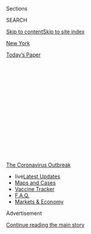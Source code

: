 <div id="app">

<div>

<div>

<div>

<div class="NYTAppHideMasthead css-1q2w90k e1suatyy0">

<div class="section css-ui9rw0 e1suatyy2">

<div class="css-eph4ug er09x8g0">

<div class="css-6n7j50">

</div>

<span class="css-1dv1kvn">Sections</span>

<div class="css-10488qs">

<span class="css-1dv1kvn">SEARCH</span>

</div>

[Skip to content](#site-content)[Skip to site index](#site-index)

</div>

<div id="masthead-section-label" class="css-1wr3we4 eaxe0e00">

[New York](https://www.nytimes.com/section/nyregion)

</div>

<div class="css-10698na e1huz5gh0">

</div>

</div>

<div id="masthead-bar-one" class="section hasLinks css-15hmgas e1csuq9d3">

<div class="css-uqyvli e1csuq9d0">

</div>

<div class="css-1uqjmks e1csuq9d1">

</div>

<div class="css-9e9ivx">

[](https://myaccount.nytimes.com/auth/login?response_type=cookie&client_id=vi)

</div>

<div class="css-1bvtpon e1csuq9d2">

[Today’s Paper](https://www.nytimes.com/section/todayspaper)

</div>

</div>

</div>

</div>

<div data-aria-hidden="false">

<div id="site-content" role="main">

<div>

<div class="css-1aor85t" style="opacity:0.000000001;z-index:-1;visibility:hidden">

<div class="css-1hqnpie">

<div class="css-epjblv">

<span class="css-17xtcya">[New
York](/section/nyregion)</span><span class="css-x15j1o">|</span><span class="css-fwqvlz">‘Code
Blue’: A Brooklyn I.C.U. Fights for Each Life in a Coronavirus
Surge</span>

</div>

<div class="css-k008qs">

<div class="css-1iwv8en">

<span class="css-18z7m18"></span>

<div>

</div>

</div>

<span class="css-1n6z4y">https://nyti.ms/2R64RBd</span>

<div class="css-1705lsu">

<div class="css-4xjgmj">

<div class="css-4skfbu" role="toolbar" data-aria-label="Social Media Share buttons, Save button, and Comments Panel with current comment count" data-testid="share-tools">

  - 
  - 
  - 
  - 
    
    <div class="css-6n7j50">
    
    </div>

  - 
  - 

</div>

</div>

</div>

</div>

</div>

</div>

<div id="NYT_TOP_BANNER_REGION" class="css-13pd83m">

<div>

<div id="styln-prism-menu-1592847958612" class="section interactive-content interactive-size-medium css-1edisqu">

<div class="css-17ih8de interactive-body">

<div id="scroll-container" class="css-1gj85ro">

[<span class="styln-title-wrap"><span class="css-1pje3qr">The
Coronavirus</span><span class="css-1pje3qr">
Outbreak</span></span>](https://www.nytimes.com/news-event/coronavirus?action=click&pgtype=Article&state=default&region=TOP_BANNER&context=storylines_menu)

  - <span class="css-kqxiym" data-emphasize="true">live</span>[Latest
    Updates](https://www.nytimes.com/2020/08/08/world/coronavirus-updates.html?action=click&pgtype=Article&state=default&region=TOP_BANNER&context=storylines_menu)
  - [Maps and
    Cases](https://www.nytimes.com/interactive/2020/us/coronavirus-us-cases.html?action=click&pgtype=Article&state=default&region=TOP_BANNER&context=storylines_menu)
  - [Vaccine
    Tracker](https://www.nytimes.com/interactive/2020/science/coronavirus-vaccine-tracker.html?action=click&pgtype=Article&state=default&region=TOP_BANNER&context=storylines_menu)
  - [F.A.Q.](https://www.nytimes.com/interactive/2020/world/coronavirus-tips-advice.html?action=click&pgtype=Article&state=default&region=TOP_BANNER&context=storylines_menu)
  - [Markets &
    Economy](https://www.nytimes.com/live/2020/08/07/business/stock-market-today-coronavirus?action=click&pgtype=Article&state=default&region=TOP_BANNER&context=storylines_menu)

</div>

</div>

</div>

</div>

</div>

<div id="top-wrapper" class="css-1sy8kpn">

<div id="top-slug" class="css-l9onyx">

Advertisement

</div>

[Continue reading the main story](#after-top)

<div class="ad top-wrapper" style="text-align:center;height:100%;display:block;min-height:250px">

<div id="top" class="place-ad" data-position="top" data-size-key="top">

</div>

</div>

<div id="after-top">

</div>

</div>

<div>

<div id="sponsor-wrapper" class="css-1hyfx7x">

<div id="sponsor-slug" class="css-19vbshk">

Supported by

</div>

[Continue reading the main story](#after-sponsor)

<div id="sponsor" class="ad sponsor-wrapper" style="text-align:center;height:100%;display:block">

</div>

<div id="after-sponsor">

</div>

</div>

<div class="css-186x18t">

</div>

<div class="css-ls6wgr ehdk2mb0">

# ‘Code Blue’: A Brooklyn I.C.U. Fights for Each Life in a Coronavirus Surge

</div>

Nearly every patient was on a ventilator. Some were in their 80s, some
in their 30s. Medical workers were falling fast and had to be
resourceful — “the alternative,” one said, “is death.”

![<span class="css-16f3y1r e13ogyst0">The Brooklyn Hospital Center is on
the front lines of the coronavirus
pandemic.</span><span class="css-cch8ym"><span class="css-1dv1kvn">Credit</span><span class="css-cnj6d5 e1z0qqy90" itemprop="copyrightHolder"><span class="css-1ly73wi e1tej78p0">Credit...</span><span>Victor
J. Blue for The New York
Times</span></span></span>](https://static01.nyt.com/images/2020/04/05/multimedia/05Virus-Brooklyn-p1-sub/merlin_171193407_c6e0ecf7-b317-420a-9711-bd59d5fc8fad-videoSixteenByNine3000.jpg)

<div class="css-18e8msd">

<div class="css-vp77d3 epjyd6m0">

<div class="css-hus3qt ey68jwv0" data-aria-hidden="true">

[![Sheri
Fink](https://static01.nyt.com/images/2018/08/24/multimedia/author-sheri-fink/author-sheri-fink-thumbLarge.png
"Sheri Fink")](https://www.nytimes.com/by/sheri-fink)

</div>

<div class="css-1baulvz">

By [<span class="css-1baulvz last-byline" itemprop="name">Sheri
Fink</span>](https://www.nytimes.com/by/sheri-fink)

</div>

</div>

  - 
    
    <div class="css-ld3wwf e16638kd2">
    
    April 4, 2020
    
    </div>

  - 
    
    <div class="css-4xjgmj">
    
    <div class="css-d8bdto" role="toolbar" data-aria-label="Social Media Share buttons, Save button, and Comments Panel with current comment count" data-testid="share-tools">
    
      - 
      - 
      - 
      - 
        
        <div class="css-6n7j50">
        
        </div>
    
      - 
      - 
    
    </div>
    
    </div>

</div>

</div>

<div class="section meteredContent css-1r7ky0e" name="articleBody" itemprop="articleBody">

<div class="css-1fanzo5 StoryBodyCompanionColumn">

<div class="css-53u6y8">

The night had been particularly tough. Patient after patient had to be
intubated and put on a ventilator to breathe. At one point, three
“codes” — emergency interventions when someone is on the brink of
death — occurred at once.

Dr. Joshua Rosenberg, a critical care doctor, arrived the next morning
at the Brooklyn Hospital Center. Within hours, he was racing down the
stairwell from the main intensive care unit on the sixth floor to a
temporary one on the third, where he passed one of his favorite medical
students.

“Shouldn’t you be home?” he asked, registering surprise. Clinical
rotations for students had been halted to avoid exposing them to the
coronavirus. “My mom’s here,” the student replied.

</div>

</div>

<div class="css-1fanzo5 StoryBodyCompanionColumn">

<div class="css-53u6y8">

Dr. Rosenberg, 45, let out an expletive and asked which bed she was in.
“I’m rounding there now,” he said and made sure the student had his
cellphone number.

</div>

</div>

<div class="css-79elbk" data-testid="photoviewer-wrapper">

<div class="css-z3e15g" data-testid="photoviewer-wrapper-hidden">

</div>

<div class="css-1a48zt4 ehw59r15" data-testid="photoviewer-children">

![<span class="css-16f3y1r e13ogyst0" data-aria-hidden="true">Dr. George
Nerantzakis, left, and Dr. Joshua Rosenberg checking a patient’s IV pump
at the Brooklyn Hospital Center last
week.</span><span class="css-cnj6d5 e1z0qqy90" itemprop="copyrightHolder"><span class="css-1ly73wi e1tej78p0">Credit...</span><span>Victor
J. Blue for The New York
Times</span></span>](https://static01.nyt.com/images/2020/04/05/us/05Virus-Brooklyn2/merlin_171193389_941d0e40-8079-4cb8-86bf-6f2e60cd1e26-articleLarge.jpg?quality=75&auto=webp&disable=upscale)

</div>

</div>

<div class="css-1fanzo5 StoryBodyCompanionColumn">

<div class="css-53u6y8">

Earlier, residents from the I.C.U. had presented their cases to Dr.
Rosenberg and others, speaking in shorthand and at auctioneer-like
speed. There were so many patients to get through last Monday:

“Admitted for acute hypoxic respiratory failure secondary to likely
Covid-19.”

“Admitted for acute hypoxic respiratory failure secondary to confirmed
Covid-19.”

“Admitted for acute hypoxic respiratory failure, high suspicion of
Covid-19.”

Nearly every person lying in a bed in the new intensive care unit, just
as in the main one, was breathing with the help of a mechanical
ventilator.

There were patients in their 80s and in their 30s. Patients whose asthma
and diabetes helped explain their serious illness. And patients who
seemed to have no risk factors at all. Patients from nursing homes.
Patients who had no homes. Pregnant women, some of whom would not be
conscious when their babies were delivered to increase their odds of
surviving to raise their children.

This was the week that the coronavirus crisis pummeled the Brooklyn
hospital, just as it did others throughout New York City, where the
death toll reached more than 2,000, as the governor warned that vital
equipment and supplies would run short in just a few days, as the mayor
pleaded for more doctors and as hospital officials and political leaders
alike acknowledged that the situation would get even worse.

</div>

</div>

<div class="css-1fanzo5 StoryBodyCompanionColumn">

<div class="css-53u6y8">

At the Brooklyn center — a medium-size independent community hospital —
that misery was evident. Deaths attributed to the virus more than
quintupled from the previous week. The number of inpatients confirmed to
have Covid-19, the disease caused by the virus, grew from 15 to 105,
with 48 more awaiting results. Hospital leaders estimated that about a
third of doctors and nurses were out sick. The hospital temporarily ran
out of protective plastic gowns, of the main sedative for patients on
ventilators, of a key blood pressure medication. The sense of urgency
and tragedy was heightened by a video, circulating online, showing a
forklift hoisting a body into a refrigerated trailer outside the
hospital.

Amid the unfolding disaster, in a week in which he would see more
deaths, counsel some families to let loved ones go and scramble to save
others, a weary Dr. Rosenberg paused to watch his team tend to their
patients. “It’s making the best of what you can do,” he said.

</div>

</div>

<div class="css-79elbk" data-testid="photoviewer-wrapper">

<div class="css-z3e15g" data-testid="photoviewer-wrapper-hidden">

</div>

<div class="css-1a48zt4 ehw59r15" data-testid="photoviewer-children">

<div class="css-1xdhyk6 erfvjey0">

<span class="css-1ly73wi e1tej78p0">Image</span>

<div class="css-zjzyr8">

<div data-testid="lazyimage-container" style="height:257.77777777777777px">

</div>

</div>

</div>

<span class="css-16f3y1r e13ogyst0" data-aria-hidden="true">Dr. Joshua
Rosenberg and the I.C.U. staff during their morning rounds this past
Monday. Nearly every patient that day had been
intubated.</span><span class="css-cnj6d5 e1z0qqy90" itemprop="copyrightHolder"><span class="css-1ly73wi e1tej78p0">Credit...</span><span>Victor
J. Blue for The New York Times</span></span>

</div>

</div>

<div class="css-1fanzo5 StoryBodyCompanionColumn">

<div class="css-53u6y8">

## A Crisis Gathers Strength

Dr. Rosenberg had to stay home the previous week, battling a fever and
intense fatigue from what he assumed was Covid-19 (a test, taken after
he felt better, later came back negative). He could barely climb the
stairs to his bedroom. Returning to work this past Monday, he told a
reporter, was like walking into a storm.

“This is insanity,” Dr. Rosenberg said to a colleague that day.

Before he left, the intensive care unit had its usual 18 beds. The surge
[was then hitting the emergency
department](https://www.nytimes.com/2020/03/26/nyregion/coronavirus-brooklyn-hospital.html),
leading the hospital to construct a tent outside and screen scores of
people a day. Many, mildly ill, were reassured and sent home.

But during the time he was gone, the number of people progressing to
severe illness skyrocketed, and the I.C.U. had to expand, then expand
again, effectively doubling. “In a week’s time, we’ve transitioned from
a crowding outside to a crowding inside,” said Lenny Singletary, the
hospital’s senior vice president for external affairs.

<div id="NYT_MAIN_CONTENT_1_REGION" class="css-9tf9ac">

<div>

<div id="styln-covid-updates-world" class="section interactive-content interactive-size-medium css-1ftcdic">

<div class="css-17ih8de interactive-body">

<div id="styln-briefing-block" data-asset-id="QXJ0aWNsZTpueXQ6Ly9hcnRpY2xlL2MyYTdmODFjLWZlODAtNTBiZC05ZDM2LWRhNjExOTBiZjZkZg==">

<div class="briefing-block-header-section">

# [Latest Updates: The Coronavirus Outbreak](https://www.nytimes.com/2020/08/07/world/covid-19-news.html?action=click&pgtype=Article&state=default&region=MAIN_CONTENT_1&context=storylines_live_updates)

<div class="briefing-block-ts">

Updated 2020-08-08T12:04:28.992Z

</div>

</div>

  - [As the U.S. relief talks falter again, Trump says he is prepared to
    act on his
    own.](https://www.nytimes.com/2020/08/07/world/covid-19-news.html?action=click&pgtype=Article&state=default&region=MAIN_CONTENT_1&context=storylines_live_updates#link-1f86d03a)
  - [Cuomo says N.Y. schools can reopen in-person but leaves it up to
    districts to determine if, when and
    how.](https://www.nytimes.com/2020/08/07/world/covid-19-news.html?action=click&pgtype=Article&state=default&region=MAIN_CONTENT_1&context=storylines_live_updates#link-3f64a70a)
  - [Thousands of cases went unreported in California when a computer
    server
    failed.](https://www.nytimes.com/2020/08/07/world/covid-19-news.html?action=click&pgtype=Article&state=default&region=MAIN_CONTENT_1&context=storylines_live_updates#link-14e70066)

<div class="briefing-block-footer">

<div class="briefing-block-footer-meta">

[See more
updates](https://www.nytimes.com/2020/08/07/world/covid-19-news.html?action=click&pgtype=Article&state=default&region=MAIN_CONTENT_1&context=storylines_live_updates)

</div>

<div class="briefing-block-briefinglinks">

<span>More live coverage:</span>
[Markets](https://www.nytimes.com/live/2020/08/07/business/stock-market-today-coronavirus?action=click&pgtype=Article&state=default&region=MAIN_CONTENT_1&context=storylines_live_updates)

</div>

</div>

</div>

</div>

</div>

</div>

</div>

Even before the I.C.U.’s morning report had started, Dr. Rosenberg and
other staff members had to rush to an outpatient unit. A middle-aged man
had come to the hospital for dialysis but was sweating profusely. Staff
members were about to help him breathe using a mask with pressurized
air, known as a BiPAP machine.

</div>

</div>

<div class="css-1fanzo5 StoryBodyCompanionColumn">

<div class="css-53u6y8">

But Dr. Rosenberg, chair of the hospital’s infection control committee,
thought it was a poor idea. There was no way to know right then whether
the man’s illness might be caused by the coronavirus, and there were
fears that the device could release virus particles into the air,
potentially spreading the disease. The patient was moved to the
emergency room. “He has a high chance of getting tubed” and needing a
ventilator, Dr. Rosenberg told colleagues.

In the new I.C.U., a repurposed chemotherapy infusion unit, blue plastic
gowns fluttered from door hinges, drying after being wiped down for
reuse. A patient bed, tilted up like a slide, held pink plastic bins
overflowing with patient supplies. Dr. Rosenberg’s critical care team
assembled in mismatched clothing, masks and protective eyewear, hair and
foot coverings — wearing much of the scarce equipment all day, not
changing between patients.

With so many staff members out and so many new patients, the array of
doctors, nurses, pharmacists and respiratory therapists who were
accustomed to working in the I.C.U. needed reinforcements. Dr. Rosenberg
welcomed a podiatrist and two of her resident trainees, a neurosurgery
physician assistant, surgery residents and a nurse anesthetist. “All
people who are good with knives and big needles,” Dr. Rosenberg quipped.

Now, some nurses were caring for five critically ill patients at a time,
a ratio he called “crazy.” The norm for experienced I.C.U. nurses at the
hospital was just two.

At 10 a.m., Dr. Rosenberg and Dr. James Gasperino, chief of medicine and
critical care, jumped on a call with the hospital leadership about
challenges the center was facing and how it was coping with them.

</div>

</div>

<div class="css-79elbk" data-testid="photoviewer-wrapper">

<div class="css-z3e15g" data-testid="photoviewer-wrapper-hidden">

</div>

<div class="css-1a48zt4 ehw59r15" data-testid="photoviewer-children">

<div class="css-1xdhyk6 erfvjey0">

<span class="css-1ly73wi e1tej78p0">Image</span>

<div class="css-zjzyr8">

<div data-testid="lazyimage-container" style="height:257.77777777777777px">

</div>

</div>

</div>

<span class="css-16f3y1r e13ogyst0" data-aria-hidden="true">Dr. James
Gasperino is the head of critical care at the hospital. The I.C.U. under
his watch has effectively doubled in
size.</span><span class="css-cnj6d5 e1z0qqy90" itemprop="copyrightHolder"><span class="css-1ly73wi e1tej78p0">Credit...</span><span>Victor
J. Blue for The New York Times</span></span>

</div>

</div>

<div class="css-79elbk" data-testid="photoviewer-wrapper">

<div class="css-z3e15g" data-testid="photoviewer-wrapper-hidden">

</div>

<div class="css-1a48zt4 ehw59r15" data-testid="photoviewer-children">

<div class="css-1xdhyk6 erfvjey0">

<span class="css-1ly73wi e1tej78p0">Image</span>

<div class="css-zjzyr8">

<div data-testid="lazyimage-container" style="height:257.77777777777777px">

</div>

</div>

</div>

<span class="css-16f3y1r e13ogyst0" data-aria-hidden="true">Dr. Vasantha
Kondamudi, the chief medical officer, described a surge in Covid-19
patients at the
hospital.</span><span class="css-cnj6d5 e1z0qqy90" itemprop="copyrightHolder"><span class="css-1ly73wi e1tej78p0">Credit...</span><span>Victor
J. Blue for The New York Times</span></span>

</div>

</div>

<div class="css-1fanzo5 StoryBodyCompanionColumn">

<div class="css-53u6y8">

The chief medical officer, Dr. Vasantha Kondamudi, later summed it up:
Staff was short, medical residents were falling ill every day, and the
number of patients with suspected or confirmed Covid-19 was ballooning
in nearly every area of the hospital. Yet the crisis had not peaked.

Nurses and others from departments that had cut back on services, like
elective surgery and outpatient clinics, were being trained and
redeployed. “You’re working completely differently,” said Judy
McLaughlin, senior vice president and chief nursing executive. But even
that wasn’t enough: The hospital had requested more than 100 volunteer
doctors and nurses from the city’s Medical Reserve Corps and was rapidly
working to vet them.

After the call, Dr. Gasperino conferred in the hallway with the director
of respiratory therapy. The hospital had 98 ventilators, many acquired
in recent days, including small portable devices from the national
stockpile. Employees were running simulations to practice how they might
use each ventilator to treat two patients, a difficult and risky
proposition. “We’re doing this because the alternative is death,” Dr.
Gasperino said.

An alert sounded on the loudspeaker, interrupting the conversation:
“Code blue, 6B. Code blue, 6B.”

The critical care team was designed to respond to emergencies anywhere
in the hospital. Although he was supposed to be on his way home after an
overnight shift, Dr. Gasperino joined more than than a dozen others
pouring into the patient’s room.

“Covid?” someone asked.

“No, not Covid,” came the answer.

Young residents stood on either side of the man’s bed and took turns
doing chest compressions. Nurses ran out of the room and back in with
supplies. Dr. Gasperino threaded a catheter into a large vein to infuse
medication into the patient’s body. The man’s pulse returned.

At about the same time, one of the pregnant patients was wheeled from
the intensive care unit and into an operating room for a cesarean
section. She was in her early 30s, and her baby was being delivered
nearly two months early in an effort to save the mother’s life. Over the
past day, doctors had ordered two doses of steroid medication to help
the infant’s lungs mature.

During rounds earlier that morning, a resident presented the woman’s
case. She had been put on a ventilator and sedated the previous evening.
Dr. Rosenberg cursed under his breath: This disease was cruel.

</div>

</div>

<div class="css-79elbk" data-testid="photoviewer-wrapper">

<div class="css-z3e15g" data-testid="photoviewer-wrapper-hidden">

</div>

<div class="css-1a48zt4 ehw59r15" data-testid="photoviewer-children">

<div class="css-1xdhyk6 erfvjey0">

<span class="css-1ly73wi e1tej78p0">Image</span>

<div class="css-zjzyr8">

<div data-testid="lazyimage-container" style="height:257.77777777777777px">

</div>

</div>

</div>

<span class="css-16f3y1r e13ogyst0" data-aria-hidden="true">Will
Vanderwall, a physician assistant, caring for a patient infected with
the coronavirus. A range of patients of varying ages, backgrounds and
medical histories have fallen critically
ill.</span><span class="css-cnj6d5 e1z0qqy90" itemprop="copyrightHolder"><span class="css-1ly73wi e1tej78p0">Credit...</span><span>Victor
J. Blue for The New York Times</span></span>

</div>

</div>

<div class="css-1fanzo5 StoryBodyCompanionColumn">

<div class="css-53u6y8">

## Grasping for Solutions

As Dr. Rosenberg walked down the corridor, nearly every door he passed
had a neon colored sticker warning that personal protective equipment
must be worn inside. “COVID” was handwritten on many of them.

Staff members had separated control boards from some of the ventilators,
so they could adjust their settings and monitor patients without going
inside their rooms unless necessary, reducing exposure to the virus.
Nurses were making a similar adjustment with the pumps that delivered
intravenous medications, adding extension tubing that snaked across
floors into hallways.

Workers rushed in and out of the rooms preparing for procedures. “Watch
out, don’t trip\!” Dr. Rosenberg warned a colleague. Moments later, he
had to repeat the warning. “Watch out, don’t trip\!”

Later that day, when a patient became unstable, Dr. Rosenberg passed out
masks with a face shield — “they’re clean, save them, they’re gold” — to
staff members before they entered the man’s room. Dr. Rosenberg put on a
sterile gown and ski goggles, which he said he preferred because they
didn’t fog up. He inserted a narrow tube into a patient’s artery to
better monitor his vital signs. Procedures performed inside the room,
close to the patient, posed the greatest risk of exposure.

Amid the grimness, Dr. Rosenberg tried to keep the mood positive, his
energy fueled by espresso from an automatic machine in his office. He
called his colleagues “dude,” made sports analogies to explain his
points and sometimes asked how their families were dealing with the
stress. Even in the thick of a crisis, he directed questions to trainees
that forced them to think hard about the next step in care for each
patient.

</div>

</div>

<div class="css-79elbk" data-testid="photoviewer-wrapper">

<div class="css-z3e15g" data-testid="photoviewer-wrapper-hidden">

</div>

<div class="css-1a48zt4 ehw59r15" data-testid="photoviewer-children">

<div class="css-1xdhyk6 erfvjey0">

<span class="css-1ly73wi e1tej78p0">Image</span>

<div class="css-zjzyr8">

<div data-testid="lazyimage-container" style="height:257.77777777777777px">

</div>

</div>

</div>

<span class="css-16f3y1r e13ogyst0" data-aria-hidden="true">Dr.
Rosenberg adjusting his ski goggles before entering the room of an
infected
patient.</span><span class="css-cnj6d5 e1z0qqy90" itemprop="copyrightHolder"><span class="css-1ly73wi e1tej78p0">Credit...</span><span>Victor
J. Blue for The New York Times</span></span>

</div>

</div>

<div class="css-79elbk" data-testid="photoviewer-wrapper">

<div class="css-z3e15g" data-testid="photoviewer-wrapper-hidden">

</div>

<div class="css-1a48zt4 ehw59r15" data-testid="photoviewer-children">

<div class="css-1xdhyk6 erfvjey0">

<span class="css-1ly73wi e1tej78p0">Image</span>

<div class="css-zjzyr8">

<div data-testid="lazyimage-container" style="height:257.77777777777777px">

</div>

</div>

</div>

<span class="css-16f3y1r e13ogyst0" data-aria-hidden="true">The hospital
was running low on supplies, and doctors wiped down their gowns for
reuse.</span><span class="css-cnj6d5 e1z0qqy90" itemprop="copyrightHolder"><span class="css-1ly73wi e1tej78p0">Credit...</span><span>Victor
J. Blue for The New York Times</span></span>

</div>

</div>

<div class="css-1fanzo5 StoryBodyCompanionColumn">

<div class="css-53u6y8">

Being a teacher came easily to him. He had studied science at Wesleyan —
earning his degree in three years to save on tuition costs — and then
taught it to first graders at the Choir Academy of Harlem, a now
shuttered public school that was the home of the famous Boys Choir. He
went on to medical school in Israel, later returning to New York, where
he now lives with his wife and two daughters.

Dr. Rosenberg and his team reviewed the status of one of the many
patients who were receiving a “Covid cocktail” of the antimalarial drug
hydroxychloroquine, held up by President Trump as a potential cure, and
the antibiotic azithromycin. Dr. Rosenberg referred to it as a
“maybe-maybe-this-will-work cocktail,” because only a couple of tiny
studies supported its effectiveness against Covid-19. Still, the doctors
were prescribing it aggressively now, early in the course of
hospitalization, in the hopes that it could prevent the lung damage that
led patients to need ventilators.

The cocktail is generally considered safe, though it may have serious
side effects in certain patients. One man in the I.C.U. developed a
deadly arrhythmia and had to be shocked back to life the night before
Dr. Rosenberg’s Monday shift. The doctor told his residents that the
patient should not go back on the drug.

“I don’t think the public realizes how often we don’t really know”
whether something works, Dr. Rosenberg said. Different coronaviruses can
cause the common cold, which “affects all of us,” he said. “There’s no
medicine to get better from it — it’s just time, patience.” What scared
him with this new coronavirus, though, was the thought that “time and
patience when somebody’s on a ventilator is different from time and
patience when someone has the sniffles.”

His team had also begun treating some patients with another medication,
an experimental antiviral drug called remdesivir. But the hospital had
to apply to the manufacturer, Gilead, for emergency permission to use it
on each patient, who had to have a confirmed diagnosis of Covid-19.

<div id="NYT_MAIN_CONTENT_3_REGION" class="css-9tf9ac">

<div>

<div id="styln-prism-freeform-1594220623585" class="section interactive-content interactive-size-medium css-1ftcdic">

<div class="css-17ih8de interactive-body">

<div id="prism-freeform-block-57380" class="css-19mumt8" role="complementary" data-storyline="The Coronavirus Outbreak" data-truncated="true" tabindex="0">

<div class="css-a8d9oz">

<div class="css-eb027h">

[](https://www.nytimes.com/news-event/coronavirus?action=click&pgtype=Article&state=default&region=MAIN_CONTENT_3&context=storylines_faq)

### The Coronavirus Outbreak ›

#### Frequently Asked Questions

Updated August 6, 2020

  - #### Why are bars linked to outbreaks?
    
      - Think about a bar. Alcohol is flowing. It can be loud, but it’s
        definitely intimate, and you often need to lean in close to hear
        your friend. And strangers have way, way fewer reservations
        about coming up to people in a bar. That’s sort of the point of
        a bar. Feeling good and close to strangers. It’s no surprise,
        then, that [bars have been linked to outbreaks in several
        states.](https://www.nytimes.com/2020/07/02/us/coronavirus-bars.html?action=click&pgtype=Article&state=default&region=MAIN_CONTENT_3&context=storylines_faq)
        Louisiana health officials have tied [at least 100 coronavirus
        cases](https://www.nytimes.com/2020/06/22/us/new-coronavirus-phase.html?action=click&pgtype=Article&state=default&region=MAIN_CONTENT_3&context=storylines_faq)
        to bars in the Tigerland nightlife district in Baton Rouge.
        Minnesota has traced 328 recent cases to bars across the state.
        [In
        Idaho](https://www.boisestatepublicradio.org/post/bars-large-venues-close-ada-county-after-surge-coronavirus-prompts-rollback#stream/0),
        health officials shut down bars in Ada County after reporting
        clusters of infections among young adults who had visited
        several bars in downtown Boise. Governors in
        [California](https://www.nytimes.com/2020/07/01/us/california-coronavirus-reopening.html?action=click&pgtype=Article&state=default&region=MAIN_CONTENT_3&context=storylines_faq),
        [Texas and
        Arizona](https://www.nytimes.com/2020/06/14/us/coronavirus-united-states.html?action=click&pgtype=Article&state=default&region=MAIN_CONTENT_3&context=storylines_faq),
        where coronavirus cases are soaring, have ordered hundreds of
        newly reopened bars to shut down. Less than two weeks after
        Colorado’s bars reopened at limited capacity, Gov. Jared Polis
        [ordered them to
        close](https://www.denverpost.com/2020/06/30/colorado-bars-closed-coronavirus/).

  - #### I have antibodies. Am I now immune?
    
      - As of right now, [that seems likely, for at least several
        months.](https://www.nytimes.com/2020/07/22/health/covid-antibodies-herd-immunity.html?action=click&pgtype=Article&state=default&region=MAIN_CONTENT_3&context=storylines_faq)
        There have been frightening accounts of people suffering what
        seems to be a second bout of Covid-19. But experts say these
        patients may have a drawn-out course of infection, with the
        virus taking a slow toll weeks to months after initial exposure.
        People infected with the coronavirus typically
        [produce](https://www.nature.com/articles/s41586-020-2456-9)
        immune molecules called antibodies, which are [protective
        proteins made in response to an
        infection](https://www.nytimes.com/2020/05/07/health/coronavirus-antibody-prevalence.html?action=click&pgtype=Article&state=default&region=MAIN_CONTENT_3&context=storylines_faq)[.
        These antibodies
        may](https://www.nytimes.com/2020/05/07/health/coronavirus-antibody-prevalence.html?action=click&pgtype=Article&state=default&region=MAIN_CONTENT_3&context=storylines_faq)
        last in the body [only two to three
        months](https://www.nature.com/articles/s41591-020-0965-6),
        which may seem worrisome, but that’s perfectly normal after an
        acute infection subsides, said Dr. Michael Mina, an immunologist
        at Harvard University. It may be possible to get the coronavirus
        again, but it’s highly unlikely that it would be possible in a
        short window of time from initial infection or make people
        sicker the second time.

  - #### I’m a small-business owner. Can I get relief?
    
      - The [stimulus bills enacted in
        March](https://www.nytimes.com/article/small-business-loans-stimulus-grants-freelancers-coronavirus.html?action=click&pgtype=Article&state=default&region=MAIN_CONTENT_3&context=storylines_faq)
        offer help for the millions of American small businesses. Those
        eligible for aid are businesses and nonprofit organizations with
        fewer than 500 workers, including sole proprietorships,
        independent contractors and freelancers. Some larger companies
        in some industries are also eligible. The help being offered,
        which is being managed by the Small Business Administration,
        includes the Paycheck Protection Program and the Economic Injury
        Disaster Loan program. But lots of folks have [not yet seen
        payouts.](https://www.nytimes.com/interactive/2020/05/07/business/small-business-loans-coronavirus.html?action=click&pgtype=Article&state=default&region=MAIN_CONTENT_3&context=storylines_faq)
        Even those who have received help are confused: The rules are
        draconian, and some are stuck sitting on [money they don’t know
        how to
        use.](https://www.nytimes.com/2020/05/02/business/economy/loans-coronavirus-small-business.html?action=click&pgtype=Article&state=default&region=MAIN_CONTENT_3&context=storylines_faq)
        Many small-business owners are getting less than they expected
        or [not hearing anything at
        all.](https://www.nytimes.com/2020/06/10/business/Small-business-loans-ppp.html?action=click&pgtype=Article&state=default&region=MAIN_CONTENT_3&context=storylines_faq)

  - #### What are my rights if I am worried about going back to work?
    
      - Employers have to provide [a safe
        workplace](https://www.osha.gov/SLTC/covid-19/standards.html)
        with policies that protect everyone equally. [And if one of your
        co-workers tests positive for the coronavirus, the
        C.D.C.](https://www.nytimes.com/article/coronavirus-money-unemployment.html?action=click&pgtype=Article&state=default&region=MAIN_CONTENT_3&context=storylines_faq)
        has said that [employers should tell their
        employees](https://www.cdc.gov/coronavirus/2019-ncov/community/guidance-business-response.html)
        -- without giving you the sick employee’s name -- that they may
        have been exposed to the virus.

  - #### What is school going to look like in September?
    
      - It is unlikely that many schools will return to a normal
        schedule this fall, requiring the grind of [online
        learning](https://www.nytimes.com/2020/06/05/us/coronavirus-education-lost-learning.html?action=click&pgtype=Article&state=default&region=MAIN_CONTENT_3&context=storylines_faq),
        [makeshift child
        care](https://www.nytimes.com/2020/05/29/us/coronavirus-child-care-centers.html?action=click&pgtype=Article&state=default&region=MAIN_CONTENT_3&context=storylines_faq)
        and [stunted
        workdays](https://www.nytimes.com/2020/06/03/business/economy/coronavirus-working-women.html?action=click&pgtype=Article&state=default&region=MAIN_CONTENT_3&context=storylines_faq)
        to continue. California’s two largest public school districts —
        Los Angeles and San Diego — said on July 13, that [instruction
        will be remote-only in the
        fall](https://www.nytimes.com/2020/07/13/us/lausd-san-diego-school-reopening.html?action=click&pgtype=Article&state=default&region=MAIN_CONTENT_3&context=storylines_faq),
        citing concerns that surging coronavirus infections in their
        areas pose too dire a risk for students and teachers. Together,
        the two districts enroll some 825,000 students. They are the
        largest in the country so far to abandon plans for even a
        partial physical return to classrooms when they reopen in
        August. For other districts, the solution won’t be an
        all-or-nothing approach. [Many
        systems](https://bioethics.jhu.edu/research-and-outreach/projects/eschool-initiative/school-policy-tracker/),
        including the nation’s largest, New York City, are devising
        [hybrid
        plans](https://www.nytimes.com/2020/06/26/us/coronavirus-schools-reopen-fall.html?action=click&pgtype=Article&state=default&region=MAIN_CONTENT_3&context=storylines_faq)
        that involve spending some days in classrooms and other days
        online. There’s no national policy on this yet, so check with
        your municipal school system regularly to see what is happening
        in your community.

<div id="styln-survey-component-57380" class="styln-survey-component" data-surveyname="faq" data-surveystoryline="coronavirus">

</div>

</div>

<div class="css-6mllg9">

</div>

<div class="css-pmm6ed">

<span class="css-5gimkt"></span>

</div>

</div>

</div>

</div>

</div>

</div>

</div>

“Do we have a positive test?” Dr. Rosenberg asked about one patient. A
colleague replied, “Not yet.” Test results from a Quest commercial
laboratory in California had been taking about a week, making it harder
to isolate infected patients within the building, provide certain
treatments and even discharge people. Laboratory workers at the Brooklyn
hospital managed to retrofit equipment and start their own testing last
weekend, which doctors considered a game changer.

</div>

</div>

<div class="css-1fanzo5 StoryBodyCompanionColumn">

<div class="css-53u6y8">

But with one problem resolved, another arose. This past week, there were
days when the hospital ran short of a drug to treat life-threatening low
blood pressure in many of Dr. Rosenberg’s I.C.U. patients, as well as a
sedative that many were receiving to relieve the distress of being on a
ventilator. The doctors ordered substitutes.

The chief pharmacist at the Brooklyn hospital, Robert DiGregorio, worked
until after 2 a.m. on Thursday to try to source more of one drug. Going
forward, Dr. Rosenberg predicted, “the biggest threat will be medication
shortages.”

</div>

</div>

<div class="css-79elbk" data-testid="photoviewer-wrapper">

<div class="css-z3e15g" data-testid="photoviewer-wrapper-hidden">

</div>

<div class="css-1a48zt4 ehw59r15" data-testid="photoviewer-children">

<div class="css-1xdhyk6 erfvjey0">

<span class="css-1ly73wi e1tej78p0">Image</span>

<div class="css-zjzyr8">

<div data-testid="lazyimage-container" style="height:257.77777777777777px">

</div>

</div>

</div>

<span class="css-16f3y1r e13ogyst0" data-aria-hidden="true">Dr.
Gasperino at a morning meeting. About a third of the hospital’s doctors
and nurses were out sick, and reinforcements came from all areas of
medicine.</span><span class="css-cnj6d5 e1z0qqy90" itemprop="copyrightHolder"><span class="css-1ly73wi e1tej78p0">Credit...</span><span>Victor
J. Blue for The New York Times</span></span>

</div>

</div>

<div class="css-1fanzo5 StoryBodyCompanionColumn">

<div class="css-53u6y8">

## Painful Conversations

Dr. Rosenberg was struck by the range of the patients felled by this
illness — various ages, ethnicities and medical histories. Some who had
been critically ill, most of them younger, were starting to recover
enough to be taken off a ventilator and breathe on their own.

But as he and his team stopped outside each room, they saw many who were
from nursing homes and had multiple medical problems — the type of
patients who filled the intensive care unit during flu season. Now some
were extremely sick, with failing organs.

“Very poor prognosis,” Dr. Rosenberg said about one man, in his 70s, who
had developed kidney damage. “He’s going to pass from this.”

“Has anyone been in contact with the patient’s family?” he asked. He
asked a variation of that in front of other rooms. “All of these
patients need a palliative care” consultation, the physician said of the
seriously ill.

</div>

</div>

<div class="css-1fanzo5 StoryBodyCompanionColumn">

<div class="css-53u6y8">

The patients were alone. Visitors were no longer allowed into the
hospital, and doctors had to call family members to update them, get
their permission for doing procedures and — for many — discuss
end-of-life care.

That day and continuing through the week, Dr. Rosenberg had many
difficult conversations, on the phone and often through translators,
about shifting from trying to extend life to withdrawing life support
and focusing on comfort.

“A lot of family members don’t realize how sick the patients are or how
bad the prognosis is with this disease if you develop respiratory
failure,” he said, particularly in the context of advanced age and other
health conditions. “The families really want to see their loved ones.”
The team was using iPads and smartphones to connect them.

</div>

</div>

<div class="css-79elbk" data-testid="photoviewer-wrapper">

<div class="css-z3e15g" data-testid="photoviewer-wrapper-hidden">

</div>

<div class="css-1a48zt4 ehw59r15" data-testid="photoviewer-children">

<div class="css-1xdhyk6 erfvjey0">

<span class="css-1ly73wi e1tej78p0">Image</span>

<div class="css-zjzyr8">

<div data-testid="lazyimage-container" style="height:257.77777777777777px">

</div>

</div>

</div>

<span class="css-16f3y1r e13ogyst0" data-aria-hidden="true">Dr.
Nerantzakis and Mr. Vanderwall prepare to perform a procedure on a
patient stricken with the
coronavirus.</span><span class="css-cnj6d5 e1z0qqy90" itemprop="copyrightHolder"><span class="css-1ly73wi e1tej78p0">Credit...</span><span>Victor
J. Blue for The New York Times</span></span>

</div>

</div>

<div class="css-79elbk" data-testid="photoviewer-wrapper">

<div class="css-z3e15g" data-testid="photoviewer-wrapper-hidden">

</div>

<div class="css-1a48zt4 ehw59r15" data-testid="photoviewer-children">

<div class="css-1xdhyk6 erfvjey0">

<span class="css-1ly73wi e1tej78p0">Image</span>

<div class="css-zjzyr8">

<div data-testid="lazyimage-container" style="height:257.77777777777777px">

</div>

</div>

</div>

<span class="css-16f3y1r e13ogyst0" data-aria-hidden="true">The two
medical professionals, along with Dr. Camille Kim, a podiatry resident,
with the Covid-19
patient.</span><span class="css-cnj6d5 e1z0qqy90" itemprop="copyrightHolder"><span class="css-1ly73wi e1tej78p0">Credit...</span><span>Victor
J. Blue for The New York Times</span></span>

</div>

</div>

<div class="css-1fanzo5 StoryBodyCompanionColumn">

<div class="css-53u6y8">

He said that the state’s laws governing withdrawing patients from
ventilators were complicated. The default, generally, is for doctors to
initiate and continue providing life support unless the patient or proxy
has clear directives otherwise. “It reflects on the need for these
conversations in primary care well before somebody gets sick and for
that information to be disseminated to family members.”

He added, “There are an awful lot of really young patients in their 50s
and 60s who I’m sure never thought about this.”

</div>

</div>

<div class="css-1fanzo5 StoryBodyCompanionColumn">

<div class="css-53u6y8">

There were fears throughout the week that New York’s hospitals would
soon run out of ventilators and be forced to ration them, but doctors at
the Brooklyn center said they had enough for now. Dr. Rosenberg worried
more about having enough staff members and medications.

Still, Dr. Rosenberg said that he and his colleagues were looking at
protocols for how to ration care, developed by intensive care doctors at
other medical centers, in case conditions worsened.

The goal was to expand capacity to avoid the need to limit treatment.
Gary G. Terrinoni, the hospital’s president and chief executive, said he
had received donations of food and supplies, but was appealing to the
city and state for physical beds, equipment and funds to “ensure we can
serve the community” as his clinical colleagues fought “the good fight.”

But even discharging those who no longer needed hospital care to make
space for new patients was sometimes proving difficult. Dr. Rosenberg
worried about getting one of his patients, ready to leave the I.C.U.,
accepted back into a nursing home, where across the city staffing had
fallen short. Government officials were working on sites to accept
released patients, but those had not yet opened.

Even death did not always guarantee an exit. By the end of the week, the
hospital had accepted two refrigerated trailers from the city’s medical
examiner. Workers were building shelves in one of them to make space for
more bodies, as overwhelmed funeral homes were failing in some cases to
retrieve them. A tent discouraged onlookers from recording more
cellphone videos.

Meanwhile, patients continued to arrive at the I.C.U. — some of them
with ties to the 175-year-old institution, near Fort Greene. “It’s like
home for us,” said Dr. Kondamudi, the chief medical officer.

Dr. Antonio Mendez, the vice chair of the emergency department, was born
at the hospital, and his mother, Josefina, was admitted as an I.C.U.
patient. “She is a fighter and so are her doctors,” he said.

</div>

</div>

<div class="css-1fanzo5 StoryBodyCompanionColumn">

<div class="css-53u6y8">

On his first day back, Dr. Rosenberg checked her blood gas, a measure of
the effectiveness of her breathing support. It “looks pretty darn
skippy,” he said and praised his team for their management of her care.

Late in that long day, Dr. Rosenberg learned that one of the hospital’s
own medical residents, whom he knew well, was in the emergency room,
with symptoms of Covid-19 and a worrisome chest X-ray.

“He comes right up,” he told his team, “because he’s at high risk of
getting intubated.”

To admit the physician to the I.C.U., however, Dr. Rosenberg had to get
more staff. “We need more nurses,” he said. Given how overwhelmed they
are, “they’re getting killed.”

Soon after, two nurses who normally worked in the cardiac
catheterization lab walked into the unit to offer their assistance. Dr.
Rosenberg applauded. “This is the cavalry,” he said.

</div>

</div>

<div>

</div>

</div>

<div>

</div>

<div>

</div>

<div>

</div>

<div>

<div id="bottom-wrapper" class="css-1ede5it">

<div id="bottom-slug" class="css-l9onyx">

Advertisement

</div>

[Continue reading the main story](#after-bottom)

<div id="bottom" class="ad bottom-wrapper" style="text-align:center;height:100%;display:block;min-height:90px">

</div>

<div id="after-bottom">

</div>

</div>

</div>

</div>

</div>

## Site Index

<div>

</div>

## Site Information Navigation

  - [© <span>2020</span> <span>The New York Times
    Company</span>](https://help.nytimes.com/hc/en-us/articles/115014792127-Copyright-notice)

<!-- end list -->

  - [NYTCo](https://www.nytco.com/)
  - [Contact
    Us](https://help.nytimes.com/hc/en-us/articles/115015385887-Contact-Us)
  - [Work with us](https://www.nytco.com/careers/)
  - [Advertise](https://nytmediakit.com/)
  - [T Brand Studio](http://www.tbrandstudio.com/)
  - [Your Ad
    Choices](https://www.nytimes.com/privacy/cookie-policy#how-do-i-manage-trackers)
  - [Privacy](https://www.nytimes.com/privacy)
  - [Terms of
    Service](https://help.nytimes.com/hc/en-us/articles/115014893428-Terms-of-service)
  - [Terms of
    Sale](https://help.nytimes.com/hc/en-us/articles/115014893968-Terms-of-sale)
  - [Site Map](https://spiderbites.nytimes.com)
  - [Help](https://help.nytimes.com/hc/en-us)
  - [Subscriptions](https://www.nytimes.com/subscription?campaignId=37WXW)

</div>

</div>

</div>

</div>
